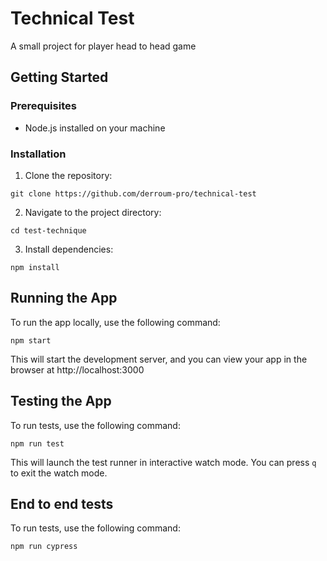 # Technical Test

A small project for player head to head game

## Getting Started

### Prerequisites

- Node.js installed on your machine

### Installation

1. Clone the repository:

`git clone https://github.com/derroum-pro/technical-test`

2. Navigate to the project directory:

`cd test-technique`

3. Install dependencies:

`npm install`

## Running the App

To run the app locally, use the following command:

`npm start`

This will start the development server, and you can view your app in the browser at http://localhost:3000

## Testing the App

To run tests, use the following command:

`npm run test`

This will launch the test runner in interactive watch mode. You can press `q` to exit the watch mode.

## End to end tests

To run tests, use the following command:

`npm run cypress`
